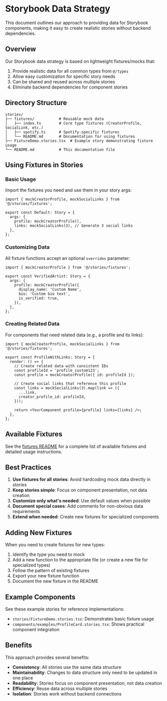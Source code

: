 # Storybook Data Strategy

This document outlines our approach to providing data for Storybook components, making it easy to create realistic stories without backend dependencies.

## Overview

Our Storybook data strategy is based on lightweight fixtures/mocks that:

1. Provide realistic data for all common types from `@/types`
2. Allow easy customization for specific story needs
3. Can be shared and reused across multiple stories
4. Eliminate backend dependencies for component stories

## Directory Structure

```
stories/
├── fixtures/           # Reusable mock data
│   ├── index.ts        # Core type fixtures (CreatorProfile, SocialLink, etc.)
│   ├── spotify.ts      # Spotify-specific fixtures
│   └── README.md       # Documentation for using fixtures
├── FixtureDemo.stories.tsx  # Example story demonstrating fixture usage
└── README.md           # This documentation file
```

## Using Fixtures in Stories

### Basic Usage

Import the fixtures you need and use them in your story args:

```tsx
import { mockCreatorProfile, mockSocialLinks } from '@/stories/fixtures';

export const Default: Story = {
  args: {
    profile: mockCreatorProfile(),
    links: mockSocialLinks(3), // Generate 3 social links
  },
};
```

### Customizing Data

All fixture functions accept an optional `overrides` parameter:

```tsx
import { mockCreatorProfile } from '@/stories/fixtures';

export const VerifiedArtist: Story = {
  args: {
    profile: mockCreatorProfile({
      display_name: 'Custom Name',
      bio: 'Custom bio text',
      is_verified: true,
    }),
  },
};
```

### Creating Related Data

For components that need related data (e.g., a profile and its links):

```tsx
import { mockCreatorProfile, mockSocialLinks } from '@/stories/fixtures';

export const ProfileWithLinks: Story = {
  render: () => {
    // Create related data with consistent IDs
    const profileId = 'profile_custom123';
    const profile = mockCreatorProfile({ id: profileId });
    
    // Create social links that reference this profile
    const links = mockSocialLinks(3).map(link => ({
      ...link,
      creator_profile_id: profileId,
    }));
    
    return <YourComponent profile={profile} links={links} />;
  },
};
```

## Available Fixtures

See the [fixtures README](./fixtures/README.md) for a complete list of available fixtures and detailed usage instructions.

## Best Practices

1. **Use fixtures for all stories**: Avoid hardcoding mock data directly in stories
2. **Keep stories simple**: Focus on component presentation, not data creation
3. **Customize only what's needed**: Use default values when possible
4. **Document special cases**: Add comments for non-obvious data requirements
5. **Extend when needed**: Create new fixtures for specialized components

## Adding New Fixtures

When you need to create fixtures for new types:

1. Identify the type you need to mock
2. Add a new function to the appropriate file (or create a new file for specialized types)
3. Follow the pattern of existing fixtures
4. Export your new fixture function
5. Document the new fixture in the README

## Example Components

See these example stories for reference implementations:

- `stories/FixtureDemo.stories.tsx`: Demonstrates basic fixture usage
- `components/examples/ProfileCard.stories.tsx`: Shows practical component integration

## Benefits

This approach provides several benefits:

- **Consistency**: All stories use the same data structure
- **Maintainability**: Changes to data structure only need to be updated in one place
- **Readability**: Stories focus on component presentation, not data creation
- **Efficiency**: Reuse data across multiple stories
- **Isolation**: Stories work without backend connections

